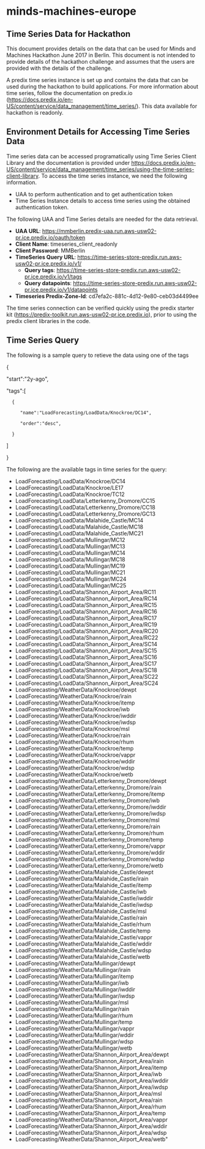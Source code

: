 # minds-machines-europe


## Time Series Data for Hackathon
This document provides details on the data that can be used for Minds and Machines Hackathon June 2017 in Berlin. This document is not intended to provide details of the hackathon challenge and assumes that the users are provided with the details of the challenge.

A predix time series instance is set up and contains the data that can be used during the hackathon to build applications. For more information about time series, follow the documentation on predix.io (https://docs.predix.io/en-US/content/service/data_management/time_series/). This data available for hackathon is readonly.


## Environment Details for Accessing Time Series Data
Time series data can be accessed programatically using Time Series Client Library and the documentation is provided under https://docs.predix.io/en-US/content/service/data_management/time_series/using-the-time-series-client-library. To access the time series instance, we need the following information.

* UAA to perform authentication and to get authentication token
* Time Series Instance details to access time series using the obtained authentication token.

The following UAA and Time Series details are needed for the data retrieval.

* **UAA URL**: https://mmberlin.predix-uaa.run.aws-usw02-pr.ice.predix.io/oauth/token
* **Client Name**: timeseries_client_readonly
* **Client Password**: MMBerlin
* **TimeSeries Query URL**: https://time-series-store-predix.run.aws-usw02-pr.ice.predix.io/v1/
  * **Query tags**: https://time-series-store-predix.run.aws-usw02-pr.ice.predix.io/v1/tags
  * **Query datapoints**: https://time-series-store-predix.run.aws-usw02-pr.ice.predix.io/v1/datapoints
* **Timeseries Predix-Zone-Id**: cd7efa2c-881c-4d12-9e80-ceb03d4499ee

The time series connection can be verified quickly using the predix starter kit (https://predix-toolkit.run.aws-usw02-pr.ice.predix.io), prior to using the predix client libraries in the code.

## Time Series Query
The following is a sample query to retieve the data using one of the tags


{  

  "start":"2y-ago",

   "tags":[

      {  

         "name":"LoadForecasting/LoadData/Knockroe/DC14",

         "order":"desc",

      }

   ]

}


The following are the available tags in time series for the query:
* LoadForecasting/LoadData/Knockroe/DC14
* LoadForecasting/LoadData/Knockroe/LE17
* LoadForecasting/LoadData/Knockroe/TC12
* LoadForecasting/LoadData/Letterkenny_Dromore/CC15
* LoadForecasting/LoadData/Letterkenny_Dromore/CC18
* LoadForecasting/LoadData/Letterkenny_Dromore/GC13
* LoadForecasting/LoadData/Malahide_Castle/MC14
* LoadForecasting/LoadData/Malahide_Castle/MC18
* LoadForecasting/LoadData/Malahide_Castle/MC21
* LoadForecasting/LoadData/Mullingar/MC12
* LoadForecasting/LoadData/Mullingar/MC13
* LoadForecasting/LoadData/Mullingar/MC14
* LoadForecasting/LoadData/Mullingar/MC18
* LoadForecasting/LoadData/Mullingar/MC19
* LoadForecasting/LoadData/Mullingar/MC21
* LoadForecasting/LoadData/Mullingar/MC24
* LoadForecasting/LoadData/Mullingar/MC25
* LoadForecasting/LoadData/Shannon_Airport_Area/RC11
* LoadForecasting/LoadData/Shannon_Airport_Area/RC14
* LoadForecasting/LoadData/Shannon_Airport_Area/RC15
* LoadForecasting/LoadData/Shannon_Airport_Area/RC16
* LoadForecasting/LoadData/Shannon_Airport_Area/RC17
* LoadForecasting/LoadData/Shannon_Airport_Area/RC19
* LoadForecasting/LoadData/Shannon_Airport_Area/RC20
* LoadForecasting/LoadData/Shannon_Airport_Area/RC22
* LoadForecasting/LoadData/Shannon_Airport_Area/SC14
* LoadForecasting/LoadData/Shannon_Airport_Area/SC15
* LoadForecasting/LoadData/Shannon_Airport_Area/SC16
* LoadForecasting/LoadData/Shannon_Airport_Area/SC17
* LoadForecasting/LoadData/Shannon_Airport_Area/SC18
* LoadForecasting/LoadData/Shannon_Airport_Area/SC22
* LoadForecasting/LoadData/Shannon_Airport_Area/SC24
* LoadForecasting/WeatherData/Knockroe/dewpt
* LoadForecasting/WeatherData/Knockroe/irain
* LoadForecasting/WeatherData/Knockroe/itemp
* LoadForecasting/WeatherData/Knockroe/iwb
* LoadForecasting/WeatherData/Knockroe/iwddir
* LoadForecasting/WeatherData/Knockroe/iwdsp
* LoadForecasting/WeatherData/Knockroe/msl
* LoadForecasting/WeatherData/Knockroe/rain
* LoadForecasting/WeatherData/Knockroe/rhum
* LoadForecasting/WeatherData/Knockroe/temp
* LoadForecasting/WeatherData/Knockroe/vappr
* LoadForecasting/WeatherData/Knockroe/wddir
* LoadForecasting/WeatherData/Knockroe/wdsp
* LoadForecasting/WeatherData/Knockroe/wetb
* LoadForecasting/WeatherData/Letterkenny_Dromore/dewpt
* LoadForecasting/WeatherData/Letterkenny_Dromore/irain
* LoadForecasting/WeatherData/Letterkenny_Dromore/itemp
* LoadForecasting/WeatherData/Letterkenny_Dromore/iwb
* LoadForecasting/WeatherData/Letterkenny_Dromore/iwddir
* LoadForecasting/WeatherData/Letterkenny_Dromore/iwdsp
* LoadForecasting/WeatherData/Letterkenny_Dromore/msl
* LoadForecasting/WeatherData/Letterkenny_Dromore/rain
* LoadForecasting/WeatherData/Letterkenny_Dromore/rhum
* LoadForecasting/WeatherData/Letterkenny_Dromore/temp
* LoadForecasting/WeatherData/Letterkenny_Dromore/vappr
* LoadForecasting/WeatherData/Letterkenny_Dromore/wddir
* LoadForecasting/WeatherData/Letterkenny_Dromore/wdsp
* LoadForecasting/WeatherData/Letterkenny_Dromore/wetb
* LoadForecasting/WeatherData/Malahide_Castle/dewpt
* LoadForecasting/WeatherData/Malahide_Castle/irain
* LoadForecasting/WeatherData/Malahide_Castle/itemp
* LoadForecasting/WeatherData/Malahide_Castle/iwb
* LoadForecasting/WeatherData/Malahide_Castle/iwddir
* LoadForecasting/WeatherData/Malahide_Castle/iwdsp
* LoadForecasting/WeatherData/Malahide_Castle/msl
* LoadForecasting/WeatherData/Malahide_Castle/rain
* LoadForecasting/WeatherData/Malahide_Castle/rhum
* LoadForecasting/WeatherData/Malahide_Castle/temp
* LoadForecasting/WeatherData/Malahide_Castle/vappr
* LoadForecasting/WeatherData/Malahide_Castle/wddir
* LoadForecasting/WeatherData/Malahide_Castle/wdsp
* LoadForecasting/WeatherData/Malahide_Castle/wetb
* LoadForecasting/WeatherData/Mullingar/dewpt
* LoadForecasting/WeatherData/Mullingar/irain
* LoadForecasting/WeatherData/Mullingar/itemp
* LoadForecasting/WeatherData/Mullingar/iwb
* LoadForecasting/WeatherData/Mullingar/iwddir
* LoadForecasting/WeatherData/Mullingar/iwdsp
* LoadForecasting/WeatherData/Mullingar/msl
* LoadForecasting/WeatherData/Mullingar/rain
* LoadForecasting/WeatherData/Mullingar/rhum
* LoadForecasting/WeatherData/Mullingar/temp
* LoadForecasting/WeatherData/Mullingar/vappr
* LoadForecasting/WeatherData/Mullingar/wddir
* LoadForecasting/WeatherData/Mullingar/wdsp
* LoadForecasting/WeatherData/Mullingar/wetb
* LoadForecasting/WeatherData/Shannon_Airport_Area/dewpt
* LoadForecasting/WeatherData/Shannon_Airport_Area/irain
* LoadForecasting/WeatherData/Shannon_Airport_Area/itemp
* LoadForecasting/WeatherData/Shannon_Airport_Area/iwb
* LoadForecasting/WeatherData/Shannon_Airport_Area/iwddir
* LoadForecasting/WeatherData/Shannon_Airport_Area/iwdsp
* LoadForecasting/WeatherData/Shannon_Airport_Area/msl
* LoadForecasting/WeatherData/Shannon_Airport_Area/rain
* LoadForecasting/WeatherData/Shannon_Airport_Area/rhum
* LoadForecasting/WeatherData/Shannon_Airport_Area/temp
* LoadForecasting/WeatherData/Shannon_Airport_Area/vappr
* LoadForecasting/WeatherData/Shannon_Airport_Area/wddir
* LoadForecasting/WeatherData/Shannon_Airport_Area/wdsp
* LoadForecasting/WeatherData/Shannon_Airport_Area/wetb"
